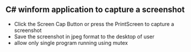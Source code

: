 ## C# winform application to capture a screenshot

- Click the Screen Cap Button or press the PrintScreen to capture a screenshot
- Save the screenshot in jpeg format to the desktop of user
- allow only single program running using mutex
